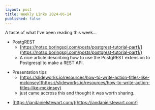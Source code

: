 ```yaml
---
layout: post
title: Weekly Links 2024-06-14
published: false
---
```


A taste of what I've been reading this week...

* PostgREST
  * [https://notso.boringsql.com/posts/postgrest-tutorial-part1/](https://notso.boringsql.com/posts/postgrest-tutorial-part1/)
  * A nice article describing how to use the PostgREST extension to Postgresql to make a REST API.

<p></p>

* Presentation tips
  * [https://slideworks.io/resources/how-to-write-action-titles-like-mckinsey](https://slideworks.io/resources/how-to-write-action-titles-like-mckinsey)
  * just came accross this and thought it was worth sharing.
 
<p></p>

* [https://iandanielstewart.com/](https://iandanielstewart.com/)

